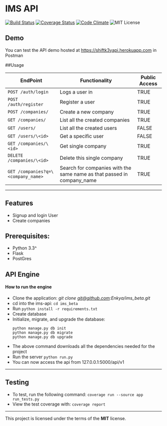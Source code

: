 # IMS API

[![Build Status](https://travis-ci.org/Enkya/ims_beta.svg?branch=master)](https://travis-ci.org/Enkya/ims_beta)
[![Coverage Status](https://coveralls.io/repos/github/Elbertbiggs360/buckelist-api/badge.svg?branch=master)](https://coveralls.io/github/Elbertbiggs360/buckelist-api?branch=master)
[![Code Climate](https://codeclimate.com/github/Elbertbiggs360/buckelist-api/badges/gpa.svg)](https://codeclimate.com/github/Elbertbiggs360/buckelist-api)
![MIT License](https://github.com/Enkya/ims_beta/blob/master/mit.png)

## Demo

You can test the API demo hosted at https://shiftk3yapi.herokuapp.com in Postman

##Usage

| EndPoint | Functionality | Public Access |
| -------- | ------------- | ------------- |
| `POST /auth/login`| Logs a user in | TRUE |
| `POST /auth/register`| Register a user | TRUE |
| `POST /companies/`| Create a new company | TRUE |
| `GET /companies/`| List all the created companies | TRUE |
| `GET /users/`| List all the created users | FALSE |
| `GET /users/\<id>`| Get a specific user | FALSE |
| `GET /companies/\<id>`| Get single company | TRUE |
| `DELETE /companies/\<id>`| Delete this single company | TRUE |
| `GET /companies?q=\<company_name>`| Search for companies with the same name as that passed in company_name | TRUE |

---

## Features
- Signup and login User
- Create companies

## Prerequisites:
* Python 3.3^
* Flask
* PostGres

## API Engine

#### How to run the engine
* Clone the application: *git clone git@github.com:Enkya/ims_beta.git*
* cd into the ims-api: `cd ims_beta`
* Run `python install -r requirements.txt`
* Create database
* Initialize, migrate, and upgrade the database:
    ```
    python manage.py db init
    python manage.py db migrate
    python manage.py db upgrade
    ```
* The above command downloads all the dependencies needed for the project
* Run the server `python run.py`
* You can now access the api from 127.0.0.1:5000/api/v1

---

## Testing
- To test, run the following command: ```coverage run --source app run_tests.py```
- View the test coverage with: ``` coverage report ```

---

This project is licensed under the terms of the **MIT** license.